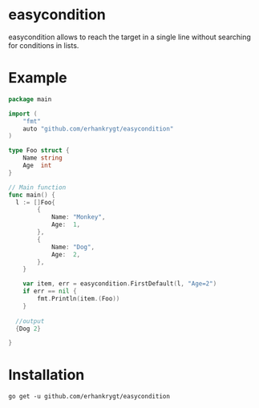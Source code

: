 # easycondition

easycondition allows to reach the target in a single line without searching for conditions in lists.

# Example
```go
package main

import (
	"fmt"
	auto "github.com/erhankrygt/easycondition"
)

type Foo struct {
	Name string
	Age  int
}

// Main function
func main() {
  l := []Foo{
		{
			Name: "Monkey",
			Age:  1,
		},
		{
			Name: "Dog",
			Age:  2,
		},
	}

	var item, err = easycondition.FirstDefault(l, "Age=2")
	if err == nil {
		fmt.Println(item.(Foo))
	}
  
  //output
  {Dog 2}

}
```
# Installation
```
go get -u github.com/erhankrygt/easycondition
```
